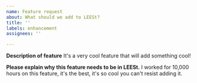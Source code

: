 ```yaml
---
name: Feature request
about: What should we add to LEESt?
title: ''
labels: enhancement
assignees: ''

---
```


**Description of feature**
It's a very cool feature that will add something cool!

**Please explain why this feature needs to be in LEESt.**
I worked for 10,000 hours on this feature, it's the best, it's so cool you can't resist adding it.
